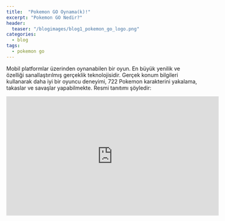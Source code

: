 ```yaml
---
title:  "Pokemon GO Oynama(k)!"
excerpt: "Pokemon GO Nedir?"
header:
  teaser: "/blogimages/blog1_pokemon_go_logo.png"
categories: 
  - blog
tags:
  - pokemon go
---
```


Mobil platformlar üzerinden oynanabilen bir oyun. En büyük yenilik ve özelliği sanallaştırılmış gerçeklik teknolojisidir. Gerçek konum bilgileri kullanarak daha iyi bir oyuncu deneyimi, 722 Pokemon karakterini yakalama, takaslar ve savaşlar yapabilmekte.
Resmi tanıtımı şöyledir:
<iframe width="560" height="315" src="https://www.youtube.com/embed/SWtDeeXtMZM" frameborder="0" allowfullscreen></iframe>